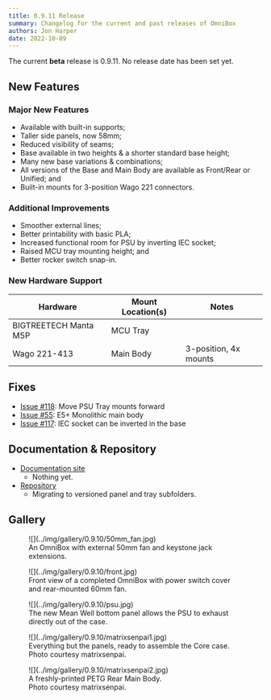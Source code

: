 ```yaml
---
title: 0.9.11 Release
summary: Changelog for the current and past releases of OmniBox
authors: Jon Harper
date: 2022-10-09
---
```


The current **beta** release is 0.9.11. No release date has been set yet.

## New Features

### Major New Features

- Available with built-in supports;
- Taller side panels, now 58mm;
- Reduced visibility of seams;
- Base available in two heights & a shorter standard base height;
- Many new base variations & combinations;
- All versions of the Base and Main Body are available as Front/Rear or Unified; and
- Built-in mounts for 3-position Wago 221 connectors.

### Additional Improvements

- Smoother external lines;
- Better printability with basic PLA;
- Increased functional room for PSU by inverting IEC socket;
- Raised MCU tray mounting height; and
- Better rocker switch snap-in.

### New Hardware Support

| Hardware                          | Mount Location(s) | Notes |
|-----------------------------------|-------------------|-------|
| BIGTREETECH Manta M5P             | MCU Tray | |
| Wago 221-413                      | Main Body | 3-position, 4x mounts |

## Fixes

- [Issue #118](https://github.com/jon-harper/OmniBox/issues/118): Move PSU Tray mounts forward
- [Issue #55](https://github.com/jon-harper/OmniBox/issues/55): E5+ Monolithic main body
- [Issue #117](https://github.com/jon-harper/OmniBox/issues/117): IEC socket can be inverted in the base

## Documentation & Repository

- [Documentation site](https://jon-harper.github.io/OmniBox)
    - Nothing yet.
- [Repository](https://github.com/jon-harper/OmniBox)
    - Migrating to versioned panel and tray subfolders.

    
## Gallery

<figure markdown>
![](../img/gallery/0.9.10/50mm_fan.jpg)
<figcaption markdown>
An OmniBox with external 50mm fan and keystone jack extensions.
</figcaption>
</figure>

<figure markdown>
![](../img/gallery/0.9.10/front.jpg)
<figcaption markdown>
Front view of a completed OmniBox with power switch cover and rear-mounted 60mm fan.
</figcaption>
</figure>

<figure markdown>
![](../img/gallery/0.9.10/psu.jpg)
<figcaption markdown>
The new Mean Well bottom panel allows the PSU to exhaust directly out of the case.
</figcaption>
</figure>

<figure markdown>
![](../img/gallery/0.9.10/matrixsenpai1.jpg)
<figcaption markdown>
Everything but the panels, ready to assemble the Core case.<br>Photo courtesy matrixsenpai.
</figcaption>
</figure>

<figure markdown>
![](../img/gallery/0.9.10/matrixsenpai2.jpg)
<figcaption markdown>
A freshly-printed PETG Rear Main Body.<br>Photo courtesy matrixsenpai.
</figcaption>
</figure>

[1]: https://github.com/jon-harper/OmniBox/issues/91
[2]: https://github.com/jon-harper/OmniBox/issues/81
[3]: https://github.com/jon-harper/OmniBox/issues/59
[4]: https://github.com/jon-harper/OmniBox/issues/94
[5]: https://github.com/jon-harper/OmniBox/issues/114
[6]: https://github.com/jon-harper/OmniBox/issues/111
[7]: https://github.com/jon-harper/OmniBox/issues/102
[8]: https://github.com/jon-harper/OmniBox/issues/62